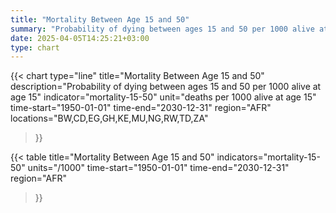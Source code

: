 ```yaml
---
title: "Mortality Between Age 15 and 50"
summary: "Probability of dying between ages 15 and 50 per 1000 alive at age 15"
date: 2025-04-05T14:25:21+03:00
type: chart
---
```


{{< chart
    type="line"
    title="Mortality Between Age 15 and 50"
    description="Probability of dying between ages 15 and 50 per 1000 alive at age 15"
    indicator="mortality-15-50"
    unit="deaths per 1000 alive at age 15"
    time-start="1950-01-01"
    time-end="2030-12-31"
    region="AFR"
    locations="BW,CD,EG,GH,KE,MU,NG,RW,TD,ZA"
>}}

{{< table
    title="Mortality Between Age 15 and 50"
    indicators="mortality-15-50"
    units="/1000"
    time-start="1950-01-01"
    time-end="2030-12-31"
    region="AFR"
>}}
